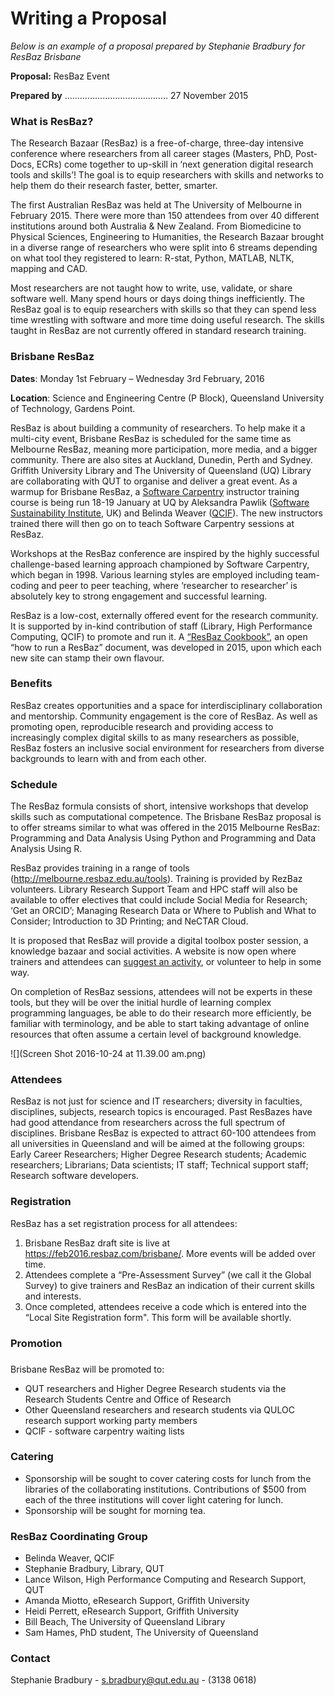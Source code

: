 # Writing a Proposal

*Below is an example of a proposal prepared by Stephanie Bradbury for ResBaz Brisbane*

**Proposal:** ResBaz Event

**Prepared by** ………………………………….. 27 November 2015 


### **What is ResBaz?**

The Research Bazaar (ResBaz) is a free-of-charge, three-day intensive conference where researchers from all career stages (Masters, PhD, Post-Docs, ECRs) come together to up-skill in ‘next generation digital research tools and skills’! The goal is to equip researchers with skills and networks to help them do their research faster, better, smarter. 

The first Australian ResBaz was held at The University of Melbourne in February 2015. There were more than 150 attendees from over 40 different institutions around both Australia & New Zealand. From Biomedicine to Physical Sciences, Engineering to Humanities, the Research Bazaar brought in a diverse range of researchers who were split into 6 streams depending on what tool they registered to learn: R-stat, Python, MATLAB, NLTK, mapping and CAD. 

Most researchers are not taught how to write, use, validate, or share software well. Many spend hours or days doing things inefficiently. The ResBaz goal is to equip researchers with skills so that they can spend less time wrestling with software and more time doing useful research. The skills taught in ResBaz are not currently offered in standard research training.  


### Brisbane ResBaz 

**Dates**: 		Monday 1st February – Wednesday 3rd February, 2016

**Location**: 	Science and Engineering Centre (P Block), Queensland University of Technology, Gardens Point.

ResBaz is about building a community of researchers. To help make it a multi-city event, Brisbane ResBaz is scheduled for the same time as Melbourne ResBaz, meaning more participation, more media, and a bigger community.  There are also sites at Auckland, Dunedin, Perth and Sydney. Griffith University Library and The University of Queensland (UQ) Library are collaborating with QUT to organise and deliver a great event. As a warmup for Brisbane ResBaz, a [Software Carpentry](http://www.software-carpentry.org/) instructor training course is being run 18-19 January at UQ by Aleksandra Pawlik ([Software Sustainability Institute](http://www.software.ac.uk/), UK) and Belinda Weaver ([QCIF](http://www.qcif.edu.au/)). The new instructors trained there will then go on to teach Software Carpentry sessions at ResBaz. 

Workshops at the ResBaz conference are inspired by the highly successful challenge-based learning approach championed by Software Carpentry, which began in 1998. Various learning styles are employed including team-coding and peer to peer teaching, where ‘researcher to researcher’ is absolutely key to strong engagement and successful learning.

ResBaz is a low-cost, externally offered event for the research community.  It is supported by in-kind contribution of staff (Library, High Performance Computing, QCIF) to promote and run it.   A [“ResBaz Cookbook”](https://www.gitbook.com/book/heydejan/resbaz-cookbook/details), an open “how to run a ResBaz” document, was developed in 2015, upon which each new site can stamp their own flavour.


### Benefits

ResBaz creates opportunities and a space for interdisciplinary collaboration and mentorship. Community engagement is the core of ResBaz. As well as promoting open, reproducible research and providing access to increasingly complex digital skills to as many researchers as possible, ResBaz fosters an inclusive social environment for researchers from diverse backgrounds to learn with and from each other. 

### Schedule

The ResBaz formula consists of short, intensive workshops that develop skills such as computational competence. The Brisbane ResBaz proposal is to offer streams similar to what was offered in the 2015 Melbourne ResBaz: Programming and Data Analysis Using Python and Programming and Data Analysis Using R.

ResBaz provides training in a range of tools (http://melbourne.resbaz.edu.au/tools). Training is provided by RezBaz volunteers. Library Research Support Team and HPC staff will also be available to offer electives that could include Social Media for Research; ‘Get an ORCID’; Managing Research Data or Where to Publish and What to Consider; Introduction to 3D Printing; and NeCTAR Cloud.  

It is proposed that ResBaz will provide a digital toolbox poster session, a knowledge bazaar and social activities. A website is now open where trainers and attendees can [suggest an activity](http://bit.ly/1QKUL2d ), or volunteer to help in some way.


On completion of ResBaz sessions, attendees will not be experts in these tools, but they will be over the initial hurdle of learning complex programming languages, be able to do their research more efficiently, be familiar with terminology, and be able to start taking advantage of online resources that often assume a certain level of background knowledge.

![](Screen Shot 2016-10-24 at 11.39.00 am.png)

### **Attendees**

ResBaz is not just for science and IT researchers; diversity in faculties, disciplines, subjects, research topics is encouraged. Past ResBazes have had good attendance from researchers across the full spectrum of disciplines. Brisbane ResBaz is expected to attract 60-100 attendees from all universities in Queensland and will be aimed at the following groups: Early Career Researchers; Higher Degree Research students; Academic researchers; Librarians; Data scientists; IT staff; Technical support staff; Research software developers.

### Registration

ResBaz has a set registration process for all attendees: 
1. Brisbane ResBaz draft site is live at https://feb2016.resbaz.com/brisbane/.  More events will be added over time.   
2. Attendees complete a “Pre-Assessment Survey” (we call it the Global Survey) to give trainers and ResBaz an indication of their current skills and interests.
3. Once completed, attendees receive a code which is entered into the “Local Site Registration form". This form will be available shortly. 

### **Promotion**
### 

Brisbane ResBaz will be promoted to:
- QUT researchers and Higher Degree Research students via the Research Students Centre and Office of Research
- Other Queensland researchers and research students via QULOC research support working party members
- QCIF - software carpentry waiting lists


### Catering

- Sponsorship will be sought to cover catering costs for lunch from the libraries of the collaborating institutions. Contributions of $500 from each of the three institutions will cover light catering for lunch.
- Sponsorship will be sought for morning tea.

### ResBaz Coordinating Group

- Belinda Weaver, QCIF
- Stephanie Bradbury, Library, QUT 
- Lance Wilson, High Performance Computing and Research Support, QUT
- Amanda Miotto, eResearch Support, Griffith University
- Heidi Perrett, eResearch Support, Griffith University
- Bill Beach, The University of Queensland Library
- Sam Hames, PhD student, The University of Queensland


### Contact

Stephanie Bradbury - s.bradbury@qut.edu.au - (3138 0618) 
